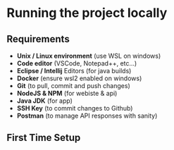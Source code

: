 # Running the project locally
## Requirements
* **Unix / Linux environment** (use WSL on windows)
* **Code editor** (VSCode, Notepad++, etc...)
* **Eclipse / Intellij** Editors (for java builds)
* **Docker** (ensure wsl2 enabled on windows)
* **Git** (to pull, commit and push changes)
* **NodeJS & NPM** (for webiste & api)
* **Java JDK** (for app)
* **SSH Key** (to commit changes to Github)
* **Postman** (to manage API responses with sanity)

## First Time Setup

